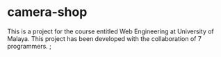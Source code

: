 # camera-shop
This is a project for the course entitled Web Engineering at University of Malaya.
This project has been developed with the collaboration of 7 programmers.
;
